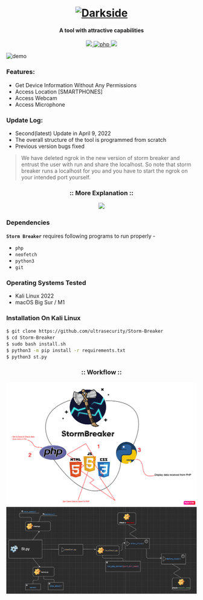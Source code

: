 <h1 align="center">
  <br>
  <a href="https://github.com/ultrasecurity/Storm-Breaker"><img src="http://dl.sabzlearn.ir/demo/storm/1demo.png" alt="Darkside"></a>

</h1>

<h4 align="center">A tool with attractive capabilities</h4>

<p align="center">
  <a href="http://python.org">
    <img src="https://img.shields.io/badge/python-v3-blue">
  </a>
  <a href="https://php.net">
    <img src="https://img.shields.io/badge/php-7.4.4-green"
         alt="php">
  </a>

  <a href="https://www.microsoft.com/de-de/">
    <img src="https://img.shields.io/badge/platform-Linux-red">
  </a>
</p>

![demo](https://dl.sabzlearn.ir/demo/storm/cu-demo.png)

### Features:

- Get Device Information Without Any Permissions
- Access Location [SMARTPHONES]
- Access Webcam
- Access Microphone



### Update Log:
- Second(latest) Update in  April 9, 2022
- The overall structure of the tool is programmed from scratch
- Previous version bugs fixed

> We have deleted ngrok in the new version of storm breaker and entrust the user with run and share the localhost. So note that storm breaker runs a localhost for you and you have to start the ngrok on your intended port yourself.

<h3 align="center">
:: More Explanation ::
</h3>
<p align="center">
<img src="https://dl.sabzlearn.ir/demo/storm/st-gif.gif"/>
</p>

### Dependencies

**`Storm Breaker`** requires following programs to run properly - 
- `php`
- `neofetch`
- `python3`
- `git`


### Operating Systems Tested

- Kali Linux 2022
- macOS Big Sur / M1 

### Installation On Kali Linux


```bash
$ git clone https://github.com/ultrasecurity/Storm-Breaker
$ cd Storm-Breaker
$ sudo bash install.sh
$ python3 -m pip install -r requirements.txt
$ python3 st.py
```


<h3 align="center">
:: Workflow ::
</h3>
<p align="center">
<img src="storm.png"/>
<br>
<img src="Work.png"/>

 
</p>
